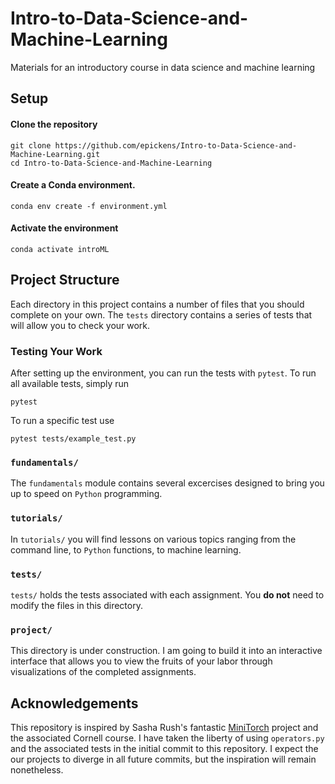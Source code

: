 # Intro-to-Data-Science-and-Machine-Learning

Materials for an introductory course in data science and machine learning

## Setup

#### Clone the repository

```
git clone https://github.com/epickens/Intro-to-Data-Science-and-Machine-Learning.git
cd Intro-to-Data-Science-and-Machine-Learning
```

#### Create a Conda environment.

```
conda env create -f environment.yml
```

#### Activate the environment

```
conda activate introML
```

## Project Structure

Each directory in this project contains a number of files that you should complete on your own. The `tests` directory contains a series of tests that will allow you to check your work.

### Testing Your Work

After setting up the environment, you can run the tests with `pytest`. To run all available tests, simply run

```
pytest
```

To run a specific test use

```
pytest tests/example_test.py
```

### `fundamentals/`

The `fundamentals` module contains several excercises designed to bring you up to speed on `Python` programming.

### `tutorials/`

In `tutorials/` you will find lessons on various topics ranging from the command line, to `Python` functions, to machine learning.

### `tests/`

`tests/` holds the tests associated with each assignment. You **do not** need to modify the files in this directory.

### `project/`

This directory is under construction. I am going to build it into an interactive interface that allows you to view the fruits of your labor through visualizations of the completed assignments.

## Acknowledgements

This repository is inspired by Sasha Rush's fantastic [MiniTorch](https://minitorch.github.io) project and the associated Cornell course. I have taken the liberty of using `operators.py` and the associated tests in the initial commit to this repository. I expect the our projects to diverge in all future commits, but the inspiration will remain nonetheless.
